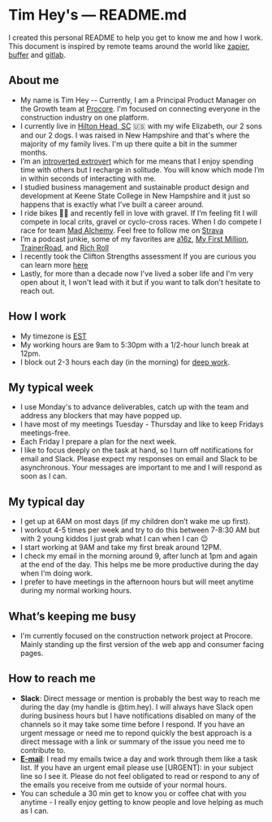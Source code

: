 # Tim Hey's — README.md

I created this personal README to help you get to know me and how I work. This document is inspired by remote teams around the world like [zapier](zapier.com), [buffer](buffer.com) and [gitlab](gitlab.com).

## About me

- My name is Tim Hey -- Currently, I am a Principal Product Manager on the Growth team at [Procore](procore.com). I'm focused on connecting everyone in the construction industry on one platform.
- I currently live in [Hilton Head, SC](https://www.google.com/maps/d/viewer?ie=UTF8&hl=en&msa=0&t=h&z=12&vpsrc=0&mid=1Qtqlbz0hl78M8NRbzRCdgw_NnP0&ll=32.16264174527876%2C-80.74548800000001) 🇺🇸 with my wife Elizabeth, our 2 sons and our 2 dogs. I was raised in New Hampshire and that's where the majority of my family lives. I'm up there quite a bit in the summer months. 
- I’m an [introverted extrovert](https://en.wikipedia.org/wiki/Extraversion_and_introversion) which for me means that I enjoy spending time with others but I recharge in solitude. You will know which mode I’m in within seconds of interacting with me.
- I studied business management and sustainable product design and development at Keene State College in New Hampshire and it just so happens that is exactly what I’ve built a career around.
- I ride bikes 🚴‍♂️ and recently fell in love with gravel. If I’m feeling fit I will compete in local crits, gravel or cyclo-cross races. When I do compete I race for team [Mad Alchemy](https://www.madalchemy.com/). Feel free to follow me on [Strava](https://www.strava.com/athletes/2610245) 
- I’m a podcast junkie, some of my favorites are [a16z](https://a16z.com/podcasts/), [My First Million](https://thehustle.co/my-first-million-podcast/), [TrainerRoad](https://www.trainerroad.com/podcast), and [Rich Roll](https://www.richroll.com/)
- I recently took the Clifton Strengths assessment If you are curious you can learn more [here](https://gitlab.com/gitlab-org/growth/product/issues/797)
- Lastly, for more than a decade now I've lived a sober life and I'm very open about it, I won't lead with it but if you want to talk don't hesitate to reach out.

## How I work

- My timezone is [EST](https://time.is/ET)
- My working hours are 9am to 5:30pm with a 1/2-hour lunch break at 12pm.
- I block out 2-3 hours each day (in the morning) for [deep work](https://www.calnewport.com/books/deep-work/).

## My typical week

- I use Monday's to advance deliverables, catch up with the team and address any blockers that may have popped up.
- I have most of my meetings Tuesday - Thursday and like to keep Fridays meetings-free.
- Each Friday I prepare a plan for the next week.
- I like to focus deeply on the task at hand, so I turn off notifications for email and Slack. Please expect my responses on email and Slack to be asynchronous. Your messages are important to me and I will respond as soon as I can.

## My typical day

- I get up at 6AM on most days (if my children don’t wake me up first).
- I workout 4-5 times per week and try to do this between 7-8:30 AM but with 2 young kiddos I just grab what I can when I can 😉
- I start working at 9AM and take my first break around 12PM.
- I check my email in the morning around 9, after lunch at 1pm and again at the end of the day. This helps me be more productive during the day when I'm doing work. 
- I prefer to have meetings in the afternoon hours but will meet anytime during my normal working hours. 

## What’s keeping me busy

- I'm currently focused on the construction network project at Procore. Mainly standing up the first version of the web app and consumer facing pages. 

## How to reach me

- **Slack**: Direct message or mention is probably the best way to reach me during the day (my handle is @tim.hey). I will always have Slack open during business hours but I have notifications disabled on many of the channels so it may take some time before I respond. If you have an urgent message or need me to repond quickly the best approach is a direct message with a link or summary of the issue you need me to contribute to.
- <b>[E-mail](mailto:tim.hey@procore.com)</b>: I read my emails twice a day and work through them like a task list. If you have an urgent email please use [URGENT]: in your subject line so I see it. Please do not feel obligated to read or respond to any of the emails you receive from me outside of your normal hours.
- You can schedule a 30 min get to know you or coffee chat with you anytime - I really enjoy getting to know people and love helping as much as I can. 
